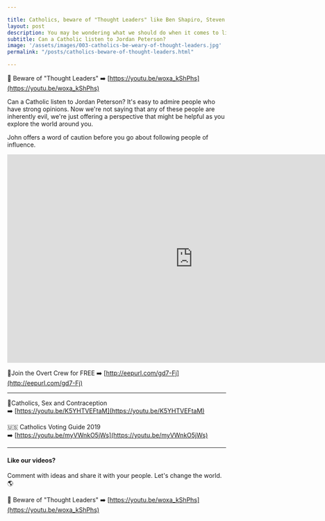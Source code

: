 ```yaml
---

title: Catholics, beware of "Thought Leaders" like Ben Shapiro, Steven Crowder, and Jordan Peterson.
layout: post
description: You may be wondering what we should do when it comes to listening to podcasts, youtube videos or other forms of media. Can a Catholic listen to Jordan Peterson? John unpacks how we should approach people who are seen as thought leaders.
subtitle: Can a Catholic listen to Jordan Peterson?
image: '/assets/images/003-catholics-be-weary-of-thought-leaders.jpg'
permalink: "/posts/catholics-beware-of-thought-leaders.html"

---
```


🧠 Beware of "Thought Leaders"
➡️ [https://youtu.be/woxa_kShPhs](https://youtu.be/woxa_kShPhs)

Can a Catholic listen to Jordan Peterson? It's easy to admire people who have strong opinions. Now we're not saying that any of these people are inherently evil, we're just offering a perspective that might be helpful as you explore the world around you.

John offers a word of caution before you go about following people of influence.

<iframe width="853" height="480" src="https://www.youtube.com/embed/woxa_kShPhs?list=PL9h2NRFAs6br-ZZ3y_9-NxnMuXIFeHFzo" frameborder="0" allow="accelerometer; autoplay; encrypted-media; gyroscope; picture-in-picture" allowfullscreen></iframe>

🔴Join the Overt Crew for FREE ➡️ [http://eepurl.com/gd7-Fj](http://eepurl.com/gd7-Fj)

<hr>

💊Catholics, Sex and Contraception <br>
➡️ [https://youtu.be/K5YHTVEFtaM](https://youtu.be/K5YHTVEFtaM)

🇺🇸 Catholics Voting Guide 2019 <br>
➡️ [https://youtu.be/myVWnkO5jWs](https://youtu.be/myVWnkO5jWs)

<hr>

#### Like our videos? 
Comment with ideas and share it with your people. Let's change the world. 🌎

🧠 Beware of "Thought Leaders"
➡️ [https://youtu.be/woxa_kShPhs](https://youtu.be/woxa_kShPhs)